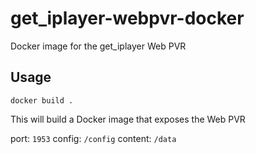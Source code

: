 # get_iplayer-webpvr-docker
Docker image for the get_iplayer Web PVR

## Usage
```
docker build .
```

This will build a Docker image that exposes the Web PVR

port: `1953`
config: `/config`
content: `/data`
